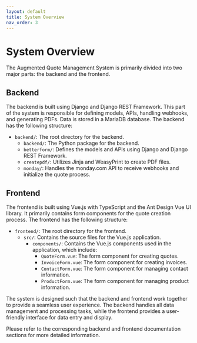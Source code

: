 ```yaml
---
layout: default
title: System Overview
nav_order: 3
---
```


# System Overview

The Augmented Quote Management System is primarily divided into two major parts: the backend and the frontend.

## Backend

The backend is built using Django and Django REST Framework. This part of the system is responsible for defining models, APIs, handling webhooks, and generating PDFs. Data is stored in a MariaDB database. The backend has the following structure:

- `backend/`: The root directory for the backend.
    - `backend/`: The Python package for the backend.
    - `betterform/`: Defines the models and APIs using Django and Django REST Framework.
    - `createpdf/`: Utilizes Jinja and WeasyPrint to create PDF files.
    - `monday/`: Handles the monday.com API to receive webhooks and initialize the quote process.

## Frontend

The frontend is built using Vue.js with TypeScript and the Ant Design Vue UI library. It primarily contains form components for the quote creation process. The frontend has the following structure:

- `frontend/`: The root directory for the frontend.
    - `src/`: Contains the source files for the Vue.js application.
        - `components/`: Contains the Vue.js components used in the application, which include:
            - `QuoteForm.vue`: The form component for creating quotes.
            - `InvoiceForm.vue`: The form component for creating invoices.
            - `ContactForm.vue`: The form component for managing contact information.
            - `ProductForm.vue`: The form component for managing product information.

The system is designed such that the backend and frontend work together to provide a seamless user experience. The backend handles all data management and processing tasks, while the frontend provides a user-friendly interface for data entry and display.

Please refer to the corresponding backend and frontend documentation sections for more detailed information.

